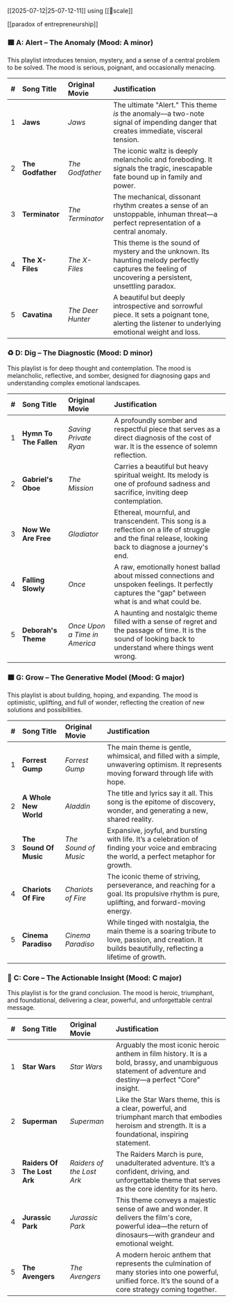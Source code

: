 [[2025-07-12|25-07-12-11]]
using [[🎹scale]]

[[paradox of entrepreneurship]]
### 🟪 **A: Alert – The Anomaly (Mood: A minor)**

This playlist introduces tension, mystery, and a sense of a central problem to be solved. The mood is serious, poignant, and occasionally menacing.

|#|Song Title|Original Movie|Justification|
|:-:|:--|:--|:--|
|1|**Jaws**|_Jaws_|The ultimate "Alert." This theme _is_ the anomaly—a two-note signal of impending danger that creates immediate, visceral tension.|
|2|**The Godfather**|_The Godfather_|The iconic waltz is deeply melancholic and foreboding. It signals the tragic, inescapable fate bound up in family and power.|
|3|**Terminator**|_The Terminator_|The mechanical, dissonant rhythm creates a sense of an unstoppable, inhuman threat—a perfect representation of a central anomaly.|
|4|**The X-Files**|_The X-Files_|This theme is the sound of mystery and the unknown. Its haunting melody perfectly captures the feeling of uncovering a persistent, unsettling paradox.|
|5|**Cavatina**|_The Deer Hunter_|A beautiful but deeply introspective and sorrowful piece. It sets a poignant tone, alerting the listener to underlying emotional weight and loss.|

### ♻️ **D: Dig – The Diagnostic (Mood: D minor)**

This playlist is for deep thought and contemplation. The mood is melancholic, reflective, and somber, designed for diagnosing gaps and understanding complex emotional landscapes.

|#|Song Title|Original Movie|Justification|
|:-:|:--|:--|:--|
|1|**Hymn To The Fallen**|_Saving Private Ryan_|A profoundly somber and respectful piece that serves as a direct diagnosis of the cost of war. It is the essence of solemn reflection.|
|2|**Gabriel's Oboe**|_The Mission_|Carries a beautiful but heavy spiritual weight. Its melody is one of profound sadness and sacrifice, inviting deep contemplation.|
|3|**Now We Are Free**|_Gladiator_|Ethereal, mournful, and transcendent. This song is a reflection on a life of struggle and the final release, looking back to diagnose a journey's end.|
|4|**Falling Slowly**|_Once_|A raw, emotionally honest ballad about missed connections and unspoken feelings. It perfectly captures the "gap" between what is and what could be.|
|5|**Deborah's Theme**|_Once Upon a Time in America_|A haunting and nostalgic theme filled with a sense of regret and the passage of time. It is the sound of looking back to understand where things went wrong.|

### 🟧 **G: Grow – The Generative Model (Mood: G major)**

This playlist is about building, hoping, and expanding. The mood is optimistic, uplifting, and full of wonder, reflecting the creation of new solutions and possibilities.

|#|Song Title|Original Movie|Justification|
|:-:|:--|:--|:--|
|1|**Forrest Gump**|_Forrest Gump_|The main theme is gentle, whimsical, and filled with a simple, unwavering optimism. It represents moving forward through life with hope.|
|2|**A Whole New World**|_Aladdin_|The title and lyrics say it all. This song is the epitome of discovery, wonder, and generating a new, shared reality.|
|3|**The Sound Of Music**|_The Sound of Music_|Expansive, joyful, and bursting with life. It’s a celebration of finding your voice and embracing the world, a perfect metaphor for growth.|
|4|**Chariots Of Fire**|_Chariots of Fire_|The iconic theme of striving, perseverance, and reaching for a goal. Its propulsive rhythm is pure, uplifting, and forward-moving energy.|
|5|**Cinema Paradiso**|_Cinema Paradiso_|While tinged with nostalgia, the main theme is a soaring tribute to love, passion, and creation. It builds beautifully, reflecting a lifetime of growth.|

### 🔴 **C: Core – The Actionable Insight (Mood: C major)**

This playlist is for the grand conclusion. The mood is heroic, triumphant, and foundational, delivering a clear, powerful, and unforgettable central message.

|#|Song Title|Original Movie|Justification|
|:-:|:--|:--|:--|
|1|**Star Wars**|_Star Wars_|Arguably the most iconic heroic anthem in film history. It is a bold, brassy, and unambiguous statement of adventure and destiny—a perfect "Core" insight.|
|2|**Superman**|_Superman_|Like the Star Wars theme, this is a clear, powerful, and triumphant march that embodies heroism and strength. It is a foundational, inspiring statement.|
|3|**Raiders Of The Lost Ark**|_Raiders of the Lost Ark_|The Raiders March is pure, unadulterated adventure. It’s a confident, driving, and unforgettable theme that serves as the core identity for its hero.|
|4|**Jurassic Park**|_Jurassic Park_|This theme conveys a majestic sense of awe and wonder. It delivers the film's core, powerful idea—the return of dinosaurs—with grandeur and emotional weight.|
|5|**The Avengers**|_The Avengers_|A modern heroic anthem that represents the culmination of many stories into one powerful, unified force. It’s the sound of a core strategy coming together.|
